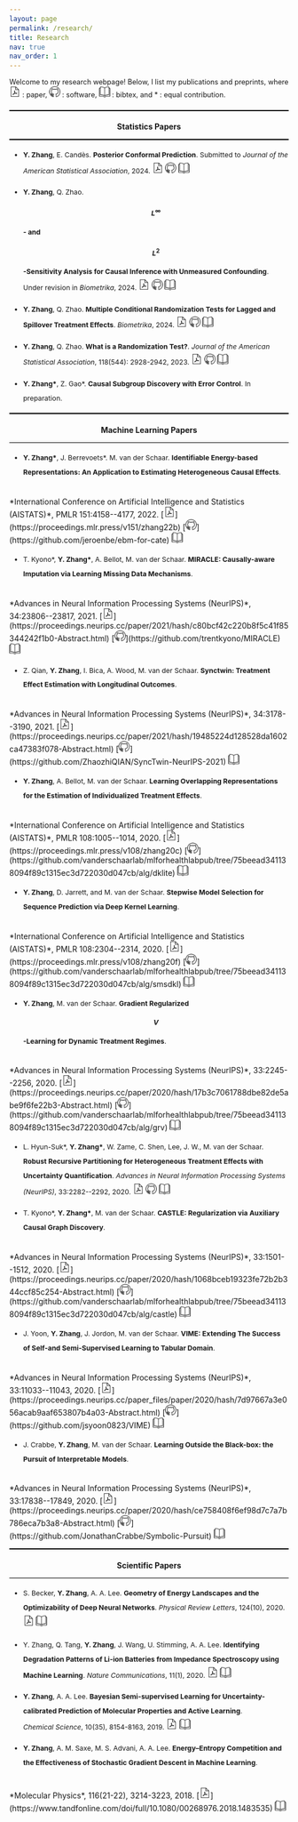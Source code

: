 ```yaml
---
layout: page
permalink: /research/
title: Research
nav: true
nav_order: 1
---
```

<style>
  /* Adjust only the content area */
  .content-area {
    justify-content: space-between; /* Distributes space between sections */
    max-width: 1500px;
    align-items: flex-start; /* Aligns items at the top of their containers */
    flex-wrap: wrap; /* Allows items to wrap on smaller screens */
    }
  
    .intro-text {
    font-size: 0.9em; /* Adjust the font size of the introductory text */
    line-height:  auto; /* Increase line height for better readability */
    margin-bottom: 20px; /* Add some space after the paragraph */
  }
  
    li {
    font-size: 0.88em;
    line-height: 2.1em;
  }
  
  nav{
      font-size: 1.1em;
  }
  
  
  ul {
   line-height: 1.6 px;
    padding-left: 25px;
    list-style: disc;
  }
    
    h1 {
    font-size: 1.8em;
    text-align: center;
    padding-top:5px;
  }
  
  h3 {
    font-size: 1.0em;
        text-align: center;
  }

  
  
  

  /* Style the horizontal lines to appear bolder */
  hr {
    border: none;
    height: 1.5px; /* Adjust thickness */
    background-color: black; /* Change color */
  }
    .center-asterisk {
    display: inline-flex;
    justify-content: center;
    align-items: center;
    width: 25px; /* Adjust width if needed */
  }
</style>

<div class="content-area" markdown="1">

<p class="intro-text">
Welcome to my research webpage!  Below, I list my publications and preprints, where 
 <img src="/assets/img/pdf-icon.png" width="20px" alt="PDF"> : paper, 
 <img src="/assets/img/github-icon.png" width="20px" alt="GitHub"> : software, 
 <img src="/assets/img/bibtex-icon.png" width="20px" alt="BibTeX"> : bibtex,
and * : equal contribution. 
</p>


---
### Statistics Papers
---
- **Y. Zhang**, E. Candès. **Posterior Conformal Prediction**. Submitted to *Journal of the American Statistical Association*, 2024. [<img src="/assets/img/pdf-icon.png" width="20px" alt="PDF">](https://arxiv.org/abs/2409.19712) [<img src="/assets/img/github-icon.png" width="20px" alt="GitHub">](https://github.com/yaozhang24/pcp) <a href="/assets/bibliography/pcp.txt" target="_blank"><img src="/assets/img/bibtex-icon.png" width="20px" alt="BibTeX"></a>


- **Y. Zhang**, Q. Zhao. **$$L^\infty$$- and $$L^2$$-Sensitivity Analysis for Causal Inference with Unmeasured Confounding**.  Under revision in *Biometrika*, 2024. [<img src="/assets/img/pdf-icon.png" width="20px" alt="PDF">](https://arxiv.org/abs/2211.04697) [<img src="/assets/img/github-icon.png" width="20px" alt="GitHub">](https://github.com/yaozhang24/l2sa) <a href="/assets/bibliography/sa.txt" target="_blank"><img src="/assets/img/bibtex-icon.png" width="20px" alt="BibTeX"></a>



- **Y. Zhang**, Q. Zhao. **Multiple Conditional Randomization Tests for Lagged and Spillover Treatment Effects**. *Biometrika*, 2024. [<img src="/assets/img/pdf-icon.png" width="20px" alt="PDF">](https://arxiv.org/abs/2104.10618) [<img src="/assets/img/github-icon.png" width="20px" alt="GitHub">](https://github.com/yaozhang24/mcrt) 
<a href="/assets/bibliography/mcrt.txt" target="_blank"><img src="/assets/img/bibtex-icon.png" width="20px" alt="BibTeX"></a>


- **Y. Zhang**, Q. Zhao. **What is a Randomization Test?**. *Journal of the American Statistical Association*, 118(544): 2928-2942, 2023. [<img src="/assets/img/pdf-icon.png" width="20px" alt="PDF">](https://arxiv.org/abs/2203.10980) [<img src="/assets/img/github-icon.png" width="20px" alt="GitHub">](https://github.com/yaozhang24/randomization)
<a href="/assets/bibliography/what.txt" target="_blank"><img src="/assets/img/bibtex-icon.png" width="20px" alt="BibTeX"></a>


- **Y. Zhang\***, Z. Gao\*. **Causal Subgroup Discovery with Error Control**. In preparation.

---

### Machine Learning Papers
---

- **Y. Zhang\***, J. Berrevoets\*. M. van der Schaar. **Identifiable Energy-based Representations: An Application to Estimating Heterogeneous Causal Effects**. 
<br>
*International Conference on Artificial Intelligence and Statistics (AISTATS)*, PMLR 151:4158--4177, 2022.  [<img src="/assets/img/pdf-icon.png" width="20px" alt="PDF">](https://proceedings.mlr.press/v151/zhang22b) [<img src="/assets/img/github-icon.png" width="20px" alt="GitHub">](https://github.com/jeroenbe/ebm-for-cate) <a href="/assets/bibliography/ebm.txt" target="_blank"><img src="/assets/img/bibtex-icon.png" width="20px" alt="BibTeX"></a>


- T. Kyono\*, **Y. Zhang\***, A. Bellot, M. van der Schaar. **MIRACLE: Causally-aware Imputation via Learning Missing Data Mechanisms**. 
<br>
*Advances in Neural Information Processing Systems (NeurIPS)*, 34:23806--23817, 2021.  [<img src="/assets/img/pdf-icon.png" width="20px" alt="PDF">](https://proceedings.neurips.cc/paper/2021/hash/c80bcf42c220b8f5c41f85344242f1b0-Abstract.html) [<img src="/assets/img/github-icon.png" width="20px" alt="GitHub">](https://github.com/trentkyono/MIRACLE) <a href="/assets/bibliography/causality1.txt" target="_blank"><img src="/assets/img/bibtex-icon.png" width="20px" alt="BibTeX"></a>



- Z. Qian, **Y. Zhang**, I. Bica, A. Wood, M. van der Schaar. **Synctwin: Treatment Effect Estimation with Longitudinal Outcomes**. 
<br>
*Advances in Neural Information Processing Systems (NeurIPS)*, 34:3178--3190, 2021. [<img src="/assets/img/pdf-icon.png" width="20px" alt="PDF">](https://proceedings.neurips.cc/paper/2021/hash/19485224d128528da1602ca47383f078-Abstract.html) [<img src="/assets/img/github-icon.png" width="20px" alt="GitHub">](https://github.com/ZhaozhiQIAN/SyncTwin-NeurIPS-2021) <a href="/assets/bibliography/twin.txt" target="_blank"><img src="/assets/img/bibtex-icon.png" width="20px" alt="BibTeX"></a>


- **Y. Zhang**, A. Bellot, M. van der Schaar. **Learning Overlapping Representations for the Estimation of Individualized Treatment Effects**. 
<br>
*International Conference on Artificial Intelligence and Statistics (AISTATS)*, PMLR 108:1005--1014, 2020. [<img src="/assets/img/pdf-icon.png" width="20px" alt="PDF">](https://proceedings.mlr.press/v108/zhang20c) [<img src="/assets/img/github-icon.png" width="20px" alt="GitHub">](https://github.com/vanderschaarlab/mlforhealthlabpub/tree/75beead341138094f89c1315ec3d722030d047cb/alg/dklite) <a href="/assets/bibliography/dklite.txt" target="_blank"><img src="/assets/img/bibtex-icon.png" width="20px" alt="BibTeX"></a>


- **Y. Zhang**, D. Jarrett, and M. van der Schaar. **Stepwise Model Selection for Sequence Prediction via Deep Kernel Learning**. 
<br>
*International Conference on Artificial Intelligence and Statistics (AISTATS)*, PMLR 108:2304--2314, 2020. [<img src="/assets/img/pdf-icon.png" width="20px" alt="PDF">](https://proceedings.mlr.press/v108/zhang20f) [<img src="/assets/img/github-icon.png" width="20px" alt="GitHub">](https://github.com/vanderschaarlab/mlforhealthlabpub/tree/75beead341138094f89c1315ec3d722030d047cb/alg/smsdkl) <a href="/assets/bibliography/step.txt" target="_blank"><img src="/assets/img/bibtex-icon.png" width="20px" alt="BibTeX"></a>


- **Y. Zhang**,  M. van der Schaar. **Gradient Regularized $$V$$-Learning for Dynamic Treatment Regimes**. 
<br>
*Advances in Neural Information Processing Systems (NeurIPS)*, 33:2245--2256, 2020. [<img src="/assets/img/pdf-icon.png" width="20px" alt="PDF">](https://proceedings.neurips.cc/paper/2020/hash/17b3c7061788dbe82de5abe9f6fe22b3-Abstract.html) [<img src="/assets/img/github-icon.png" width="20px" alt="GitHub">](https://github.com/vanderschaarlab/mlforhealthlabpub/tree/75beead341138094f89c1315ec3d722030d047cb/alg/grv) <a href="/assets/bibliography/gradient.txt" target="_blank"><img src="/assets/img/bibtex-icon.png" width="20px" alt="BibTeX"></a>


- L. Hyun-Suk\*, **Y. Zhang\***, W. Zame, C. Shen, Lee, J. W.,  M. van der Schaar. **Robust Recursive Partitioning for Heterogeneous Treatment Effects with Uncertainty Quantification**. 
*Advances in Neural Information Processing Systems (NeurIPS)*, 33:2282--2292, 2020. [<img src="/assets/img/pdf-icon.png" width="20px" alt="PDF">](https://proceedings.neurips.cc/paper_files/paper/2020/hash/1819020b02e926785cf3be594d957696-Abstract.html) [<img src="/assets/img/github-icon.png" width="20px" alt="GitHub">](https://github.com/vanderschaarlab/mlforhealthlabpub/tree/75beead341138094f89c1315ec3d722030d047cb/alg/r2p-hte) <a href="/assets/bibliography/r2p.txt" target="_blank"><img src="/assets/img/bibtex-icon.png" width="20px" alt="BibTeX"></a>


- T. Kyono\*,  **Y. Zhang\***, M. van der Schaar. **CASTLE: Regularization via Auxiliary Causal Graph Discovery**. 
<br>
*Advances in Neural Information Processing Systems (NeurIPS)*, 33:1501--1512, 2020. [<img src="/assets/img/pdf-icon.png" width="20px" alt="PDF">](https://proceedings.neurips.cc/paper/2020/hash/1068bceb19323fe72b2b344ccf85c254-Abstract.html) [<img src="/assets/img/github-icon.png" width="20px" alt="GitHub">](https://github.com/vanderschaarlab/mlforhealthlabpub/tree/75beead341138094f89c1315ec3d722030d047cb/alg/castle) <a href="/assets/bibliography/castle.txt" target="_blank"><img src="/assets/img/bibtex-icon.png" width="20px" alt="BibTeX"></a>
   
- J. Yoon, **Y. Zhang**, J. Jordon, M. van der Schaar. **VIME: Extending The Success of Self-and Semi-Supervised Learning to Tabular Domain**. 
<br>
*Advances in Neural Information Processing Systems (NeurIPS)*, 33:11033--11043, 2020. [<img src="/assets/img/pdf-icon.png" width="20px" alt="PDF">](https://proceedings.neurips.cc/paper_files/paper/2020/hash/7d97667a3e056acab9aaf653807b4a03-Abstract.html) [<img src="/assets/img/github-icon.png" width="20px" alt="GitHub">](https://github.com/jsyoon0823/VIME) <a href="/assets/bibliography/vime.txt" target="_blank"><img src="/assets/img/bibtex-icon.png" width="20px" alt="BibTeX"></a>



- J. Crabbe,  **Y. Zhang**, M. van der Schaar. **Learning Outside the Black-box: the Pursuit of Interpretable Models**. 
<br>
*Advances in Neural Information Processing Systems (NeurIPS)*, 33:17838--17849, 2020. [<img src="/assets/img/pdf-icon.png" width="20px" alt="PDF">](https://proceedings.neurips.cc/paper/2020/hash/ce758408f6ef98d7c7a7b786eca7b3a8-Abstract.html) [<img src="/assets/img/github-icon.png" width="20px" alt="GitHub">](https://github.com/JonathanCrabbe/Symbolic-Pursuit) <a href="/assets/bibliography/box.txt" target="_blank"><img src="/assets/img/bibtex-icon.png" width="20px" alt="BibTeX"></a>

---

### Scientific Papers
---
- S. Becker, **Y. Zhang**, A. A. Lee.  **Geometry of Energy Landscapes and the Optimizability of Deep Neural Networks**. *Physical Review Letters*, 124(10), 2020. [<img src="/assets/img/pdf-icon.png" width="20px" alt="PDF">](https://journals.aps.org/prl/abstract/10.1103/PhysRevLett.124.108301) <a href="/assets/bibliography/geometry.txt" target="_blank"><img src="/assets/img/bibtex-icon.png" width="20px" alt="BibTeX"></a>


- Y. Zhang, Q. Tang, **Y. Zhang**, J. Wang, U. Stimming, A. A. Lee. **Identifying Degradation Patterns of Li-ion Batteries from Impedance Spectroscopy using Machine Learning**. 
*Nature Communications*, 11(1), 2020. [<img src="/assets/img/pdf-icon.png" width="20px" alt="PDF">](https://www.nature.com/articles/s41467-020-15235-7) <a href="/assets/bibliography/battery.txt" target="_blank"><img src="/assets/img/bibtex-icon.png" width="20px" alt="BibTeX"></a>

- **Y. Zhang**, A. A. Lee. **Bayesian Semi-supervised Learning for Uncertainty-calibrated Prediction of Molecular Properties and Active Learning**. 
<br> *Chemical Science*, 10(35), 8154-8163, 2019. [<img src="/assets/img/pdf-icon.png" width="20px" alt="PDF">](https://pubs.rsc.org/en/content/articlelanding/2019/sc/c9sc00616h) <a href="/assets/bibliography/drug.txt" target="_blank"><img src="/assets/img/bibtex-icon.png" width="20px" alt="BibTeX"></a>

-  **Y. Zhang**, A. M. Saxe, M. S. Advani, A. A. Lee. **Energy–Entropy Competition and the Effectiveness of Stochastic Gradient Descent in Machine Learning**. 
<br>
*Molecular Physics*, 116(21-22), 3214-3223, 2018. [<img src="/assets/img/pdf-icon.png" width="20px" alt="PDF">](https://www.tandfonline.com/doi/full/10.1080/00268976.2018.1483535) <a href="/assets/bibliography/entropy.txt" target="_blank"><img src="/assets/img/bibtex-icon.png" width="20px" alt="BibTeX"></a>

</div>

